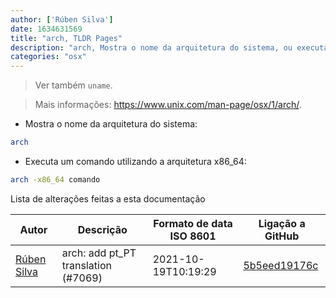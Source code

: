 ```yaml
---
author: ['Rúben Silva']
date: 1634631569
title: "arch, TLDR Pages"
description: "arch, Mostra o nome da arquitetura do sistema, ou executa um comando utilizando uma arquitetura escolhida."
categories: "osx"
---
```

> Ver também `uname`.

> Mais informações: <https://www.unix.com/man-page/osx/1/arch/>.

- Mostra o nome da arquitetura do sistema:

```bash
arch
```

- Executa um comando utilizando a arquitetura x86_64:

```bash
arch -x86_64 comando
```
Lista de alterações feitas a esta documentação


Autor | Descrição | Formato de data ISO 8601 | Ligação a GitHub
------|-----|-----|-----
[Rúben Silva](mailto:rubensilva945@gmail.com) | arch: add pt_PT translation (#7069) | 2021-10-19T10:19:29 | [5b5eed19176c](https://github.com/tldr-pages/tldr/commit/5b5eed19176c906430a6716c746cd34bd9eae45d)

